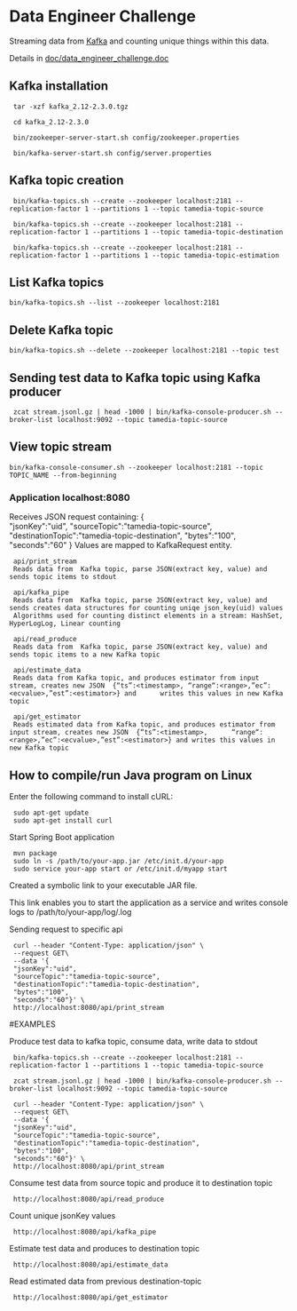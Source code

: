﻿# Data Engineer Challenge

Streaming data from [Kafka](http://kafka.apache.org/) and counting unique things within this data.

Details in [doc/data_engineer_challenge.doc](https://github.com/ninapetkovic/kafka-stream-count/blob/master/doc/data_engineer_challenge.pdf)

## Kafka installation  

     tar -xzf kafka_2.12-2.3.0.tgz

     cd kafka_2.12-2.3.0

     bin/zookeeper-server-start.sh config/zookeeper.properties

     bin/kafka-server-start.sh config/server.properties

## Kafka topic creation

     bin/kafka-topics.sh --create --zookeeper localhost:2181 --replication-factor 1 --partitions 1 --topic tamedia-topic-source

     bin/kafka-topics.sh --create --zookeeper localhost:2181 --replication-factor 1 --partitions 1 --topic tamedia-topic-destination

     bin/kafka-topics.sh --create --zookeeper localhost:2181 --replication-factor 1 --partitions 1 --topic tamedia-topic-estimation

## List Kafka topics

    bin/kafka-topics.sh --list --zookeeper localhost:2181

## Delete Kafka topic

    bin/kafka-topics.sh --delete --zookeeper localhost:2181 --topic test

## Sending test data to Kafka topic using Kafka producer

     zcat stream.jsonl.gz | head -1000 | bin/kafka-console-producer.sh --broker-list localhost:9092 --topic tamedia-topic-source

## View topic stream
    
    bin/kafka-console-consumer.sh --zookeeper localhost:2181 --topic TOPIC_NAME --from-beginning

### Application localhost:8080
Receives JSON request containing:
     {  
      "jsonKey":"uid",
      "sourceTopic":"tamedia-topic-source",
      "destinationTopic":"tamedia-topic-destination",
      "bytes":"100",
      "seconds":"60"
     }
Values are mapped to KafkaRequest entity.

     api/print_stream
     Reads data from  Kafka topic, parse JSON(extract key, value) and sends topic items to stdout

     api/kafka_pipe
     Reads data from  Kafka topic, parse JSON(extract key, value) and sends creates data structures for counting uniqe json_key(uid) values
     Algorithms used for counting distinct elements in a stream: HashSet, HyperLogLog, Linear counting

     api/read_produce
     Reads data from  Kafka topic, parse JSON(extract key, value) and sends topic items to a new Kafka topic

     api/estimate_data
     Reads data from Kafka topic, and produces estimator from input stream, creates new JSON  {“ts”:<timestamp>, “range“:<range>,”ec”:<ecvalue>,”est”:<estimator>} and      writes this values in new Kafka topic

     api/get_estimator
     Reads estimated data from Kafka topic, and produces estimator from input stream, creates new JSON  {“ts”:<timestamp>,      “range“:<range>,”ec”:<ecvalue>,”est”:<estimator>} and writes this values in new Kafka topic

## How to compile/run Java program on Linux

Enter the following command to install cURL:

     sudo apt-get update
     sudo apt-get install curl

Start Spring Boot application

     mvn package
     sudo ln -s /path/to/your-app.jar /etc/init.d/your-app
     sudo service your-app start or /etc/init.d/myapp start

Created a symbolic link to your executable JAR file.

This link enables you to start the application as a service and writes console logs to /path/to/your-app/log/<appname>.log

Sending request to specific api

     curl --header "Content-Type: application/json" \
     --request GET\
     --data '{  
     "jsonKey":"uid",
     "sourceTopic":"tamedia-topic-source",
     "destinationTopic":"tamedia-topic-destination",
     "bytes":"100",
     "seconds":"60"}' \
     http://localhost:8080/api/print_stream

#EXAMPLES

Produce test data to kafka topic, consume data, write data to stdout

     bin/kafka-topics.sh --create --zookeeper localhost:2181 --replication-factor 1 --partitions 1 --topic tamedia-topic-source

     zcat stream.jsonl.gz | head -1000 | bin/kafka-console-producer.sh --broker-list localhost:9092 --topic tamedia-topic-source

     curl --header "Content-Type: application/json" \
     --request GET\
     --data '{  
     "jsonKey":"uid",
     "sourceTopic":"tamedia-topic-source",
     "destinationTopic":"tamedia-topic-destination",
     "bytes":"100",
     "seconds":"60"}' \
     http://localhost:8080/api/print_stream

Consume test data from source topic and produce it to destination topic 

     http://localhost:8080/api/read_produce

Count unique jsonKey values

     http://localhost:8080/api/kafka_pipe

Estimate test data and produces to destination topic

     http://localhost:8080/api/estimate_data

Read estimated data from previous destination-topic

     http://localhost:8080/api/get_estimator


